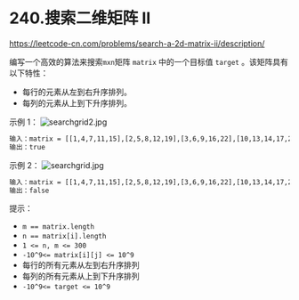 # 240.搜索二维矩阵 II

<https://leetcode-cn.com/problems/search-a-2d-matrix-ii/description/>

编写一个高效的算法来搜索`mxn`矩阵 `matrix` 中的一个目标值 `target` 。该矩阵具有以下特性：

- 每行的元素从左到右升序排列。
- 每列的元素从上到下升序排列。

示例 1：
![searchgrid2.jpg](https://assets.leetcode-cn.com/aliyun-lc-upload/uploads/2020/11/25/searchgrid2.jpg)

```txt
输入：matrix = [[1,4,7,11,15],[2,5,8,12,19],[3,6,9,16,22],[10,13,14,17,24],[18,21,23,26,30]], target = 5
输出：true
```

示例 2：
![searchgrid.jpg](https://assets.leetcode-cn.com/aliyun-lc-upload/uploads/2020/11/25/searchgrid.jpg)

```txt
输入：matrix = [[1,4,7,11,15],[2,5,8,12,19],[3,6,9,16,22],[10,13,14,17,24],[18,21,23,26,30]], target = 20
输出：false
```

提示：

- `m == matrix.length`
- `n == matrix[i].length`
- `1 <= n, m <= 300`
- `-10^9<= matrix[i][j] <= 10^9`
- 每行的所有元素从左到右升序排列
- 每列的所有元素从上到下升序排列
- `-10^9<= target <= 10^9`
